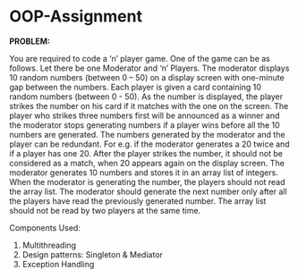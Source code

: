 # OOP-Assignment
**PROBLEM:**

You are required to code a ‘n’ player game. One of the game can be as follows.
Let there be one Moderator and ‘n’ Players. The moderator displays 10 random numbers (between 0 – 50)
on a display screen with one-minute gap between the numbers. Each player is given a card containing 10
random numbers (between 0 - 50). As the number is displayed, the player strikes the number on his card
if it matches with the one on the screen. The player who strikes three numbers first will be announced as a
winner and the moderator stops generating numbers if a player wins before all the 10 numbers are
generated. The numbers generated by the moderator and the player can be redundant. For e.g. if the
moderator generates a 20 twice and if a player has one 20. After the player strikes the number, it should
not be considered as a match, when 20 appears again on the display screen.
The moderator generates 10 numbers and stores it in an array list of integers. When the moderator
is generating the number, the players should not read the array list. The moderator should generate the
next number only after all the players have read the previously generated number. The array list should
not be read by two players at the same time. 

Components Used:
1. Multithreading
2. Design patterns: Singleton & Mediator
3. Exception Handling
